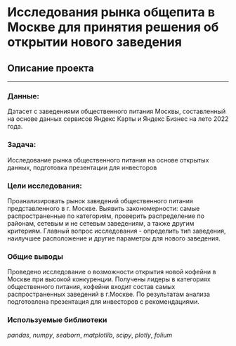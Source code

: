 # Исследования рынка общепита в Москве для принятия решения об открытии нового заведения

## Описание проекта   

--------
### Данные:

Датасет с заведениями общественного питания Москвы, составленный на основе данных сервисов Яндекс Карты и Яндекс Бизнес на лето 2022 года. 

### Задача:

Исследование рынка общественного питания на основе открытых данных, подготовка презентации для инвесторов

### Цели исследования:

Проанализировать рынок заведений общественного питания представленного в г. Москве. Выявить закономерности: самые распространенные по
категориям, проверить распределение по районам, сетевым и не сетевым заведениям, а также другим критериям. Главный вопрос исследования - определить тип заведения, наилучшее расположение и другие параметры для нового заведения.

### Общие выводы

Проведено исследование о возможности открытия новой кофейни в Москве при высокой конкуренции. Получены лидеры в категориях
общественного питания, кофейни входит состав самых распространенных заведений в г.Москве. По результатам анализа
подготовлена презентация для инвесторов с рекомендациями.

### Используемые библиотеки
*pandas*, *numpy*, *seaborn*, *matplotlib*, *scipy*, *plotly*, *folium*
